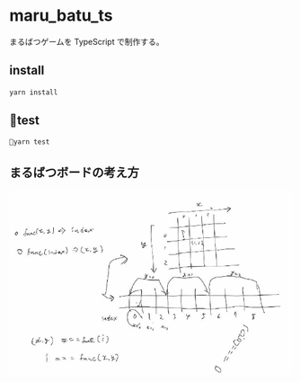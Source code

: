 # maru_batu_ts

まるばつゲームを TypeScript で制作する。

## install

```sh
yarn install
```

## test

```sh
yarn test
```

## まるばつボードの考え方

![まるばつゲームのボードの考え方](images/sk.jpg)
